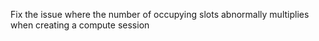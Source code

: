 Fix the issue where the number of occupying slots abnormally multiplies when creating a compute session

